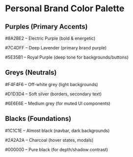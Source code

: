 # Personal Brand Color Palette

## Purples (Primary Accents)

#8A2BE2 – Electric Purple (bold & energetic)

#7C4DFF – Deep Lavender (primary brand purple)

#5E35B1 – Royal Purple (deep tone for backgrounds/buttons)

## Greys (Neutrals)

#F4F4F6 – Off-white grey (light backgrounds)

#D1D3D4 – Soft silver (borders, secondary text)

#6E6E6E – Medium grey (for muted UI components)

## Blacks (Foundations)

#1C1C1E – Almost black (navbar, dark backgrounds)

#2A2A2A – Charcoal (hover states, modals)

#000000 – Pure black (for depth/shadow contrast)
